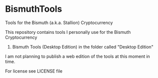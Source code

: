 # BismuthTools
Tools for the Bismuth (a.k.a. Stallion) Cryptocurrency

This repository contains tools I personally use for the Bismuth Cryptocurrency

1. Bismuth Tools (Desktop Edition) in the folder called "Desktop Edition"

I am not planning to publish a web edition of the tools at this moment in time.

For license see LICENSE file
